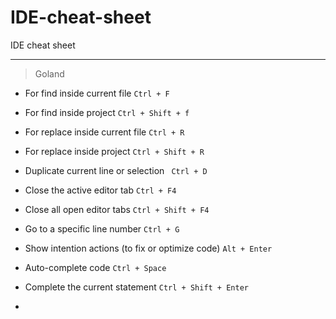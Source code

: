 # IDE-cheat-sheet
IDE cheat sheet

---

> Goland

- For find inside current file `Ctrl + F`

- For find inside project `Ctrl + Shift + f`

- For replace inside current file `Ctrl + R`

- For replace inside project `Ctrl + Shift + R`

- Duplicate current line or selection ` Ctrl + D`

- Close the active editor tab `Ctrl + F4`

- Close all open editor tabs `Ctrl + Shift + F4`

- Go to a specific line number `Ctrl + G`

- Show intention actions (to fix or optimize code) `Alt + Enter`

- Auto-complete code `Ctrl + Space`

- Complete the current statement `Ctrl + Shift + Enter`

- 
